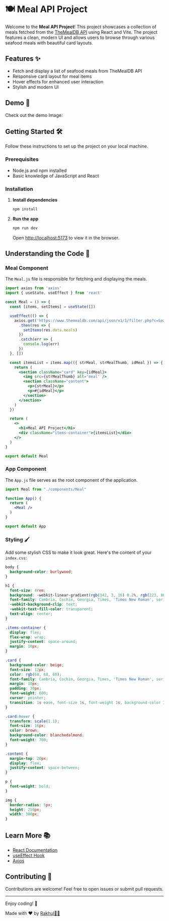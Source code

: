 # 🍽️ Meal API Project

Welcome to the **Meal API Project**! This project showcases a collection of meals fetched from the [TheMealDB API](https://www.themealdb.com/) using React and Vite. The project features a clean, modern UI and allows users to browse through various seafood meals with beautiful card layouts.


## Features ✨

- Fetch and display a list of seafood meals from TheMealDB API
- Responsive card layout for meal items
- Hover effects for enhanced user interaction
- Stylish and modern UI

## Demo 📸

Check out the demo Image:

## Getting Started 🛠️

Follow these instructions to set up the project on your local machine.

### Prerequisites

- Node.js and npm installed
- Basic knowledge of JavaScript and React

### Installation

1. **Install dependencies**

   ```bash
   npm install
   ```

2. **Run the app**

   ```bash
   npm run dev
   ```

   Open [http://localhost:5173](http://localhost:5173) to view it in the browser.

## Understanding the Code 🧠

### Meal Component

The `Meal.js` file is responsible for fetching and displaying the meals.

```jsx
import axios from 'axios'
import { useState, useEffect } from 'react'

const Meal = () => {
  const [items, setItems] = useState([])

  useEffect(() => {
    axios.get('https://www.themealdb.com/api/json/v1/1/filter.php?c=Seafood')
      .then(res => {
        setItems(res.data.meals)
      })
      .catch(err => {
        console.log(err)
      })
  }, [])

  const itemsList = items.map(({ strMeal, strMealThumb, idMeal }) => {
    return (
      <section className="card" key={idMeal}>
        <img src={strMealThumb} alt='meal' />
        <section className="content">
          <p>{strMeal}</p>
          <p>#{idMeal}</p>
        </section>
      </section>
    )
  })

  return (
    <>
      <h1>Meal API Project</h1>
      <div className="items-container">{itemsList}</div>
    </>
  )
}

export default Meal
```

### App Component

The `App.js` file serves as the root component of the application.

```jsx
import Meal from "./components/Meal"

function App() {
  return (
    <Meal />
  )
}

export default App
```

### Styling 🖌️

Add some stylish CSS to make it look great. Here's the content of your `index.css`:

```css
body {
  background-color: burlywood;
}

h1 {
  font-size: 4rem;
  background: -webkit-linear-gradient(rgb(142, 3, 16) 0.2%, rgb(223, 86, 32));
  font-family: Cambria, Cochin, Georgia, Times, 'Times New Roman', serif;
  -webkit-background-clip: text;
  -webkit-text-fill-color: transparent;
  text-align: center;
}

.items-container {
  display: flex;
  flex-wrap: wrap;
  justify-content: space-around;
  margin: 10px;
}

.card {
  background-color: beige;
  font-size: 12px;
  color: rgb(68, 68, 68);
  font-family: Cambria, Cochin, Georgia, Times, 'Times New Roman', serif;
  margin: 10px;
  padding: 30px;
  font-weight: 600;
  cursor: pointer;
  transition: 1s ease, font-size 1s, font-weight 1s, background-color 1s;
}

.card:hover {
  transform: scale(1.1);
  font-size: 16px;
  color: brown;
  background-color: blanchedalmond;
  font-weight: 700;
}

.content {
  margin-top: 20px;
  display: flex;
  justify-content: space-between;
}

p {
  font-weight: bold;
}

img {
  border-radius: 5px;
  height: 250px;
  width: 300px;
}
```

## Learn More 📚

- [React Documentation](https://reactjs.org/docs/getting-started.html)
- [useEffect Hook](https://reactjs.org/docs/hooks-effect.html)
- [Axios](https://github.com/axios/axios)

## Contributing 🤝

Contributions are welcome! Feel free to open issues or submit pull requests.

---

Enjoy coding! 🎉

Made with ❤️ by [Rakhul👩‍💻](https://github.com/BlackEmpir7199)
